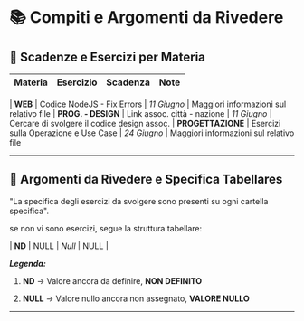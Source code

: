 # 📚 Compiti e Argomenti da Rivedere

## 📅 Scadenze e Esercizi per Materia

| Materia        | Esercizio                          | Scadenza             | Note                         |
|----------------|------------------------------------|----------------------|------------------------------| 

| **WEB**         | Codice NodeJS - Fix Errors                            | *11 Giugno*               | Maggiori informazioni sul relativo file 
| **PROG. - DESIGN**         | Link assoc. città - nazione                              | *11 Giugno*               | Cercare di svolgere il codice design assoc. 
| **PROGETTAZIONE**         | Esercizi sulla Operazione e Use Case                              | *24 Giugno*               | Maggiori informazioni sul relativo file 



---

## 🔁 Argomenti da Rivedere e Specifica Tabellares

"La specifica degli esercizi da svolgere sono presenti su ogni cartella specifica".

se non vi sono esercizi, segue la struttura tabellare:

| **ND**         | NULL                               | *Null*               | NULL                         |


***Legenda:***

1. **ND** -> Valore ancora da definire, **NON DEFINITO**

2. **NULL** -> Valore nullo ancora non assegnato, **VALORE NULLO**

---


